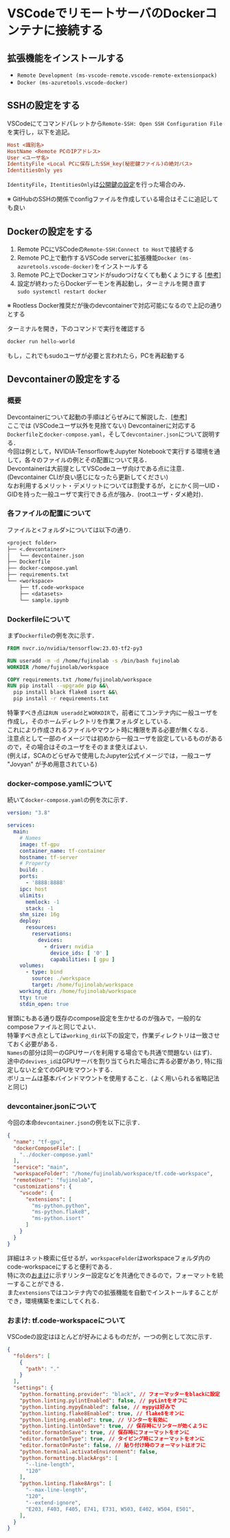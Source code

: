# VSCodeでリモートサーバのDockerコンテナに接続する

## 拡張機能をインストールする

- `Remote Development (ms-vscode-remote.vscode-remote-extensionpack)`
- `Docker (ms-azuretools.vscode-docker)`

## SSHの設定をする

VSCodeにてコマンドパレットから`Remote-SSH: Open SSH Configuration File`を実行し，以下を追記。

```ini
Host <識別名>
HostName <Remote PCのIPアドレス>
User <ユーザ名>
IdentityFile <Local PCに保存したSSH_key(秘密鍵ファイル)の絶対パス>
IdentitiesOnly yes
```

`IdentityFile`，`ItentitiesOnly`は[公開鍵の設定](./adduser.md)を行った場合のみ．

※ GitHubのSSHの関係でconfigファイルを作成している場合はそこに追記しても良い

## Dockerの設定をする

1. Remote PCにVSCodeの`Remote-SSH:Connect to Host`で接続する
2. Remote PC上で動作するVSCode serverに拡張機能`Docker (ms-azuretools.vscode-docker)`をインストールする
3. Remote PC上でDockerコマンドがsudoつけなくても動くようにする [[参考](https://docs.docker.com/engine/install/linux-postinstall/)]
4. 設定が終わったらDockerデーモンを再起動し，ターミナルを開き直す  
   `sudo systemctl restart docker`

※ Rootless Docker推奨だが後のdevcontainerで対応可能になるので上記の通りとする

ターミナルを開き，下のコマンドで実行を確認する

```bash
docker run hello-world
```

もし，これでもsudoユーザが必要と言われたら，PCを再起動する

## Devcontainerの設定をする

### 概要

Devcontainerについて起動の手順はどらぜみにて解説した．[[参考](https://tinyurl.com/2ajmuv37)]  
ここでは (VSCodeユーザ以外を見捨てない) Devcontainerに対応する`Dockerfile`と`docker-compose.yaml`，そして`devcontainer.json`について説明する．  
今回は例として，NVIDIA-TensorflowをJupyter Notebookで実行する環境を通して，各々のファイルの例とその配置について見る．  
Devcontainerは大前提としてVSCodeユーザ向けである点に注意．  
(Devcontainer CLIが良い感じになったら更新してください)  
なお利用するメリット・デメリットについては割愛するが，とにかく同一UID・GIDを持った一般ユーザで実行できる点が強み．(rootユーザ・ダメ絶対)．

### 各ファイルの配置について

ファイルと<フォルダ>については以下の通り.

```txt
<project folder>
├── <.devcontainer>
│   └── devcontainer.json
├── Dockerfile
├── docker-compose.yaml
├── requirements.txt
└── <workspace>
    ├── tf.code-workspace
    ├── <datasets>
    └── sample.ipynb
```

### Dockerfileについて

まず`Dockerfile`の例を次に示す．  

```Dockerfile
FROM nvcr.io/nvidia/tensorflow:23.03-tf2-py3

RUN useradd -m -d /home/fujinolab -s /bin/bash fujinolab
WORKDIR /home/fujinolab/workspace

COPY requirements.txt /home/fujinolab/workspace
RUN pip install --upgrade pip &&\
  pip install black flake8 isort &&\
  pip install -r requirements.txt
```

特筆すべき点は`RUN useradd`と`WORKDIR`で，前者にてコンテナ内に一般ユーザを作成し，そのホームディレクトリを作業フォルダとしている．  
これにより作成されるファイルやマウント時に権限を弄る必要が無くなる．  
注意点として一部のイメージでは初めから一般ユーザを設定しているものがあるので，その場合はそのユーザをそのまま使えばよい．  
(例えば，SCAのどらぜみで使用したJupyter公式イメージでは，一般ユーザ "Jovyan" が予め用意されている)

### docker-compose.yamlについて

続いて`docker-compose.yaml`の例を次に示す．  

```yaml
version: "3.8"

services:
  main:
    # Names
    image: tf-gpu
    container_name: tf-container
    hostname: tf-server
    # Property
    build: .
    ports:
      - '8888:8888'
    ipc: host
    ulimits:
      memlock: -1
      stack: -1
    shm_size: 16g
    deploy:
      resources:
        reservations:
          devices:
            - driver: nvidia
              device_ids: [ '0' ]
              capabilities: [ gpu ]
    volumes:
      - type: bind
        source: ./workspace
        target: /home/fujinolab/workspace
    working_dir: /home/fujinolab/workspace
    tty: true
    stdin_open: true
```

冒頭にもある通り既存のcompose設定を生かせるのが強みで，一般的なcomposeファイルと同じでよい．  
特筆すべき点としては`working_dir`以下の設定で，作業ディレクトリは一致させておく必要がある．  
`Names`の部分は同一のGPUサーバを利用する場合でも共通で問題ない (はず)．  
途中の`devives_id`はGPUサーバを割り当てられた場合に弄る必要があり, 特に指定しないと全てのGPUをマウントする．  
ボリュームは基本バインドマウントを使用すること．(よく用いられる省略記法と同じ)

### devcontainer.jsonについて

今回の本命`devcontainer.json`の例を以下に示す．

```json
{
  "name": "tf-gpu",
  "dockerComposeFile": [
    "../docker-compose.yaml"
  ],
  "service": "main",
  "workspaceFolder": "/home/fujinolab/workspace/tf.code-workspace",
  "remoteUser": "fujinolab",
  "customizations": {
    "vscode": {
      "extensions": [
        "ms-python.python",
        "ms-python.flake8",
        "ms-python.isort"
      ]
    }
  }
}
```

詳細はネット検索に任せるが，`workspaceFolder`はworkspaceフォルダ内のcode-workspaceにすると便利である．  
特に次の[おまけ](#おまけ-tfcode-workspaceについて)に示すリンター設定などを共通化できるので，フォーマットを統一することができる．  
また`extensions`ではコンテナ内での拡張機能を自動でインストールすることができ，環境構築を楽にしてくれる．  

### おまけ: tf.code-workspaceについて

VSCodeの設定はほとんどが好みによるものだが，一つの例として次に示す．  

```json
{
  "folders": [
    {
      "path": "."
    }
  ],
  "settings": {
    "python.formatting.provider": "black", // フォーマッターをblackに設定
    "python.linting.pylintEnabled": false, // pyLintをオフに
    "python.linting.mypyEnabled": false, // mypyは好みで
    "python.linting.flake8Enabled": true, // flake8をオンに
    "python.linting.enabled": true, // リンターを有効に
    "python.linting.lintOnSave": true, // 保存時にリンターが効くように
    "editor.formatOnSave": true, // 保存時にフォーマットをオンに
    "editor.formatOnType": true, // タイピング時にフォーマットをオンに
    "editor.formatOnPaste": false, // 貼り付け時のフォーマットはオフに
    "python.terminal.activateEnvironment": false,
    "python.formatting.blackArgs": [
      "--line-length",
      "120"
    ],
    "python.linting.flake8Args": [
      "--max-line-length",
      "120",
      "--extend-ignore",
      "E203, F403, F405, E741, E731, W503, E402, W504, E501",
    ],
  }
}

```
